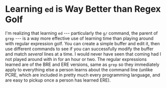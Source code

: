 # Learning `ed` is Way Better than Regex Golf

I'm realizing that learning `ed` --- particularly the `g/` command, the
parent of `grep` --- is a way more effective use of learning time than
playing around with regular expression golf. You can create a simple
buffer and edit it, then use different commands to see if you can
successfully modify the buffer and match *several* lines at a time. I
would never have seen that coming had I not played around with in for an
hour or two. The regular expressions learned are of the BRE and ERE
versions, same as `grep` so they immediately apply to everything else a
person learns about the command line (unlike PCRE, which are included in
pretty much every programming language, and are easy to pickup once a
person has learned ERE).
